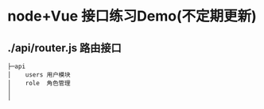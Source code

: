 # node+Vue 接口练习Demo(不定期更新)

## ./api/router.js 路由接口

```
├─api    
│    users 用户模块
│    role  角色管理
│
│
```